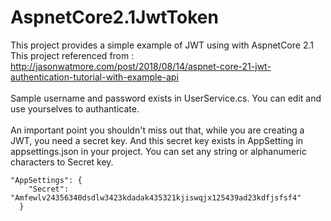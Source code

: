 # AspnetCore2.1JwtToken
This project provides a simple example of JWT using with AspnetCore 2.1
<br/>
This project referenced from :
<br/>
http://jasonwatmore.com/post/2018/08/14/aspnet-core-21-jwt-authentication-tutorial-with-example-api
<br/>
<br/>
Sample username and password exists in UserService.cs. You can edit and use yourselves to authanticate.
<br/>
<br/>
An important point you shouldn't miss out that, while you are creating a JWT, you need a secret key. And this secret key exists in AppSetting in appsettings.json
in your project. You can set any string or alphanumeric characters to Secret key.
<br/>
```
"AppSettings": {
    "Secret": "Amfewlv24356340dsdlw3423kdadak435321kjiswqjx125439ad23kdfjsfsf4"
  }
```
